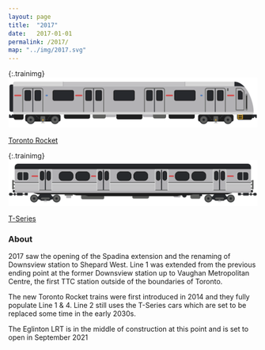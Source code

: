```yaml
---
layout: page
title:  "2017"
date:   2017-01-01
permalink: /2017/
map: "../img/2017.svg"
---
```


{:.trainimg}
![Toronto Rocket](../img/toronto-rocket.svg)

[Toronto Rocket](https://en.wikipedia.org/wiki/Toronto_Rocket)

{:.trainimg}
![T-Series](../img/m-series.svg)

[T-Series](https://en.wikipedia.org/wiki/T_series_(Toronto_subway))

### About

2017 saw the opening of the Spadina extension and the renaming of Downsview station to Shepard West.  Line 1 was extended from the previous ending point at the former Downsview station up to Vaughan Metropolitan Centre, the first TTC station outside of the boundaries of Toronto.

The new Toronto Rocket trains were first introduced in 2014 and they fully populate Line 1 & 4.  Line 2 still uses the T-Series cars which are set to be replaced some time in the early 2030s.

The Eglinton LRT is in the middle of construction at this point and is set to open in September 2021